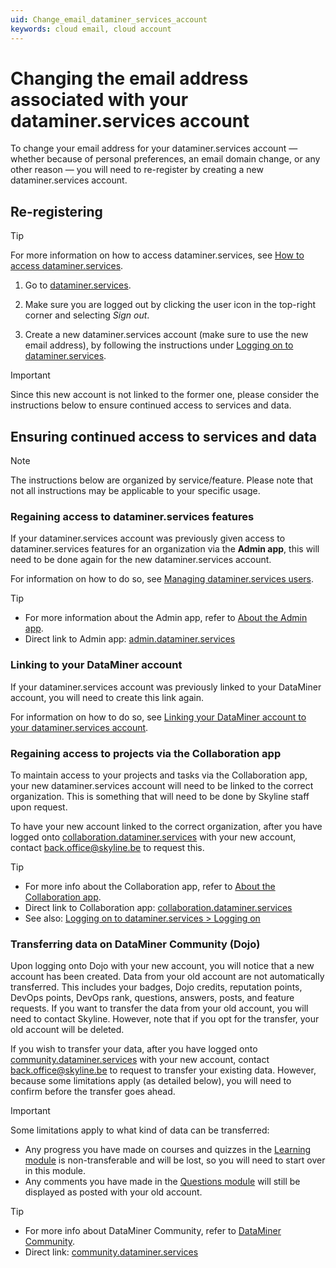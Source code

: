 ```yaml
---
uid: Change_email_dataminer_services_account
keywords: cloud email, cloud account
---
```


# Changing the email address associated with your dataminer.services account

To change your email address for your dataminer.services account — whether because of personal preferences, an email domain change, or any other reason — you will need to re-register by creating a new dataminer.services account.

## Re-registering

> [!TIP]
> For more information on how to access dataminer.services, see [How to access dataminer.services](https://dataminer.services/make-an-account/access_dcp.html).

1. Go to [dataminer.services](https://dataminer.services/).

1. Make sure you are logged out by clicking the user icon in the top-right corner and selecting *Sign out*.

1. Create a new dataminer.services account (make sure to use the new email address), by following the instructions under [Logging on to dataminer.services](xref:Logging_on_to_dataminer_services#logging-on).

> [!IMPORTANT]
> Since this new account is not linked to the former one, please consider the instructions below to ensure continued access to services and data.

## Ensuring continued access to services and data

> [!NOTE]
> The instructions below are organized by service/feature. Please note that not all instructions may be applicable to your specific usage.

### Regaining access to dataminer.services features

If your dataminer.services account was previously given access to dataminer.services features for an organization via the **Admin app**, this will need to be done again for the new dataminer.services account.

For information on how to do so, see [Managing dataminer.services users](xref:Managing_dataminer_services_users).

> [!TIP]
>
> - For more information about the Admin app, refer to [About the Admin app](xref:About_the_Admin_app).
> - Direct link to Admin app: [admin.dataminer.services](https://admin.dataminer.services/)

### Linking to your DataMiner account

If your dataminer.services account was previously linked to your DataMiner account, you will need to create this link again.

For information on how to do so, see [Linking your DataMiner account to your dataminer.services account](xref:Linking_your_DataMiner_and_dataminer_services_account).

### Regaining access to projects via the Collaboration app

To maintain access to your projects and tasks via the Collaboration app, your new dataminer.services account will need to be linked to the correct organization. This is something that will need to be done by Skyline staff upon request.

To have your new account linked to the correct organization, after you have logged onto [collaboration.dataminer.services](https://collaboration.dataminer.services/) with your new account, contact [back.office@skyline.be](mailto:back.office@skyline.be) to request this.

> [!TIP]
>
> - For more info about the Collaboration app, refer to [About the Collaboration app](xref:About_the_Collaboration_app).
> - Direct link to Collaboration app: [collaboration.dataminer.services](https://collaboration.dataminer.services/)
> - See also: [Logging on to dataminer.services > Logging on](xref:Logging_on_to_dataminer_services#logging-on)

### Transferring data on DataMiner Community (Dojo)

Upon logging onto Dojo with your new account, you will notice that a new account has been created. Data from your old account are not automatically transferred. This includes your badges, Dojo credits, reputation points, DevOps points, DevOps rank, questions, answers, posts, and feature requests. If you want to transfer the data from your old account, you will need to contact Skyline. However, note that if you opt for the transfer, your old account will be deleted.

If you wish to transfer your data, after you have logged onto [community.dataminer.services](https://community.dataminer.services/) with your new account, contact [back.office@skyline.be](mailto:back.office@skyline.be?subject=Request%20to%20transfer%20my%20DataMiner%20Dojo%20data&body=Hi%2C%0D%0A%0D%0AI%20would%20like%20to%20transfer%20my%20DataMiner%20Dojo%20data.%0D%0AThe%20accounts%20involved%20are%20listed%20below%3A%0D%0A%0D%0AFrom%3A%0D%0A%3Cfill%20in%20email%20address%3E%0D%0A%0D%0ATo%20(new%20account)%3A%0D%0A%3Cfill%20in%20email%20address%3E%0D%0A) to request to transfer your existing data. However, because some limitations apply (as detailed below), you will need to confirm before the transfer goes ahead.

> [!IMPORTANT]
> Some limitations apply to what kind of data can be transferred:
>
> - Any progress you have made on courses and quizzes in the [Learning module](https://community.dataminer.services/learning/) is non-transferable and will be lost, so you will need to start over in this module.
> - Any comments you have made in the [Questions module](https://community.dataminer.services/questions/) will still be displayed as posted with your old account.

> [!TIP]
>
> - For more info about DataMiner Community, refer to [DataMiner Community](xref:Community).
> - Direct link: [community.dataminer.services](https://community.dataminer.services/)
